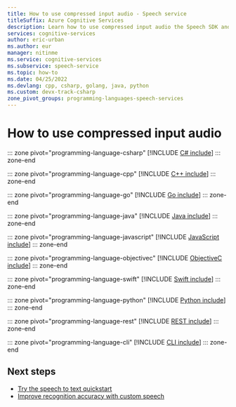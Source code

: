```yaml
---
title: How to use compressed input audio - Speech service
titleSuffix: Azure Cognitive Services
description: Learn how to use compressed input audio the Speech SDK and CLI. 
services: cognitive-services
author: eric-urban
ms.author: eur
manager: nitinme
ms.service: cognitive-services
ms.subservice: speech-service
ms.topic: how-to
ms.date: 04/25/2022
ms.devlang: cpp, csharp, golang, java, python
ms.custom: devx-track-csharp
zone_pivot_groups: programming-languages-speech-services
---
```


# How to use compressed input audio

::: zone pivot="programming-language-csharp"
[!INCLUDE [C# include](includes/how-to/compressed-audio-input/csharp.md)]
::: zone-end

::: zone pivot="programming-language-cpp"
[!INCLUDE [C++ include](includes/how-to/compressed-audio-input/cpp.md)]
::: zone-end

::: zone pivot="programming-language-go"
[!INCLUDE [Go include](includes/how-to/compressed-audio-input/go.md)]
::: zone-end

::: zone pivot="programming-language-java"
[!INCLUDE [Java include](includes/how-to/compressed-audio-input/java.md)]
::: zone-end

::: zone pivot="programming-language-javascript"
[!INCLUDE [JavaScript include](includes/how-to/compressed-audio-input/javascript.md)]
::: zone-end

::: zone pivot="programming-language-objectivec"
[!INCLUDE [ObjectiveC include](includes/how-to/compressed-audio-input/objectivec.md)]
::: zone-end

::: zone pivot="programming-language-swift"
[!INCLUDE [Swift include](includes/how-to/compressed-audio-input/swift.md)]
::: zone-end

::: zone pivot="programming-language-python"
[!INCLUDE [Python include](./includes/how-to/compressed-audio-input/python.md)]
::: zone-end

::: zone pivot="programming-language-rest"
[!INCLUDE [REST include](includes/how-to/compressed-audio-input/rest.md)]
::: zone-end

::: zone pivot="programming-language-cli"
[!INCLUDE [CLI include](includes/how-to/compressed-audio-input/cli.md)]
::: zone-end

## Next steps

* [Try the speech to text quickstart](get-started-speech-to-text.md)
* [Improve recognition accuracy with custom speech](custom-speech-overview.md)
